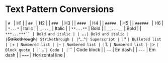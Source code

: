 # Text Pattern Conversions

| `# ` | H1 |
| `## ` | H2 |
| `### ` | H3 |
| `#### ` | H4 |
| `##### ` | H5 |
| `###### ` | H6 |
| `*...*` | Italic |
| `_..._` | Italic |
| `**...**` | Bold |
| `__...__` | Bold |
| `***...***`` | Bold and italic |
| `___...___` | Bold and italic |
| `~~Strikethrough~~` | Strikethrough |
| `^...^` | Superscript |
| `* ` | Bulleted list |
| `+ ` | Numbered list |
| `- ` | Numbered list |
| `1. ` | Numbered list |
| `> ` | Block quote |
| `\`...\`` | Code |
| `\`\`\` | Code block |
| `--` | En dash |
| `---` | Em dash |
| `===` | Horizontal line |

